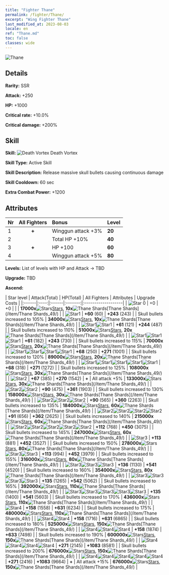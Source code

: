 ```yaml
---
title: "Fighter Thane"
permalink: /fighter/Thane/
excerpt: "Wing Fighter Thane"
last_modified_at: 2023-08-03
locale: en
ref: "Thane.md"
toc: false
classes: wide
---
```



 ![Thane](/images/ship/fj_img21.png)

## Details

 **Rarity:** SSR 

 **Attack:** +250

 **HP:** +1000

 **Critical rate:** +10.0%

 **Critical damage:** +200%

## Skill

 **Skill:** ![Death Vortex](/images/skill/skill_47_p.png) Death Vortex

 **Skill Type:**  Active Skill

 **Skill Description:**  Release massive skull bullets causing continuous damage

 **Skill Cooldown:**  60 sec

 **Extra Combat Power:**  +1200

## Attributes

  |  Nr | All Fighters | Bonus | Level |
  |:----|:-------------:|:--------------------|:--------|
  | 1  | **+**  | Winggun attack +3%  | **20** |
  | 2  |   | Total HP +10%  | **40** |
  | 3  | **+**  | HP +100  | **60** |
  | 4  |   | Winggun attack +5%  | **80** |


 **Levels:**  List of levels with HP and Attack -> TBD

 **Upgrade:**  TBD

 **Ascend:**  

  |  Star level | Attack(Total) | HP(Total) | All Fighters | Attributes | Upgrade Costs |
  |:------|:----:|:------|:-------:|:-------------------|
  | ![Star 0](/images/s0.png)  | +0  | +0  |  |    | **17000x**![Stars](/images/item/Stars_p.png)[Stars](/item/Stars_2/), **10x**![Thane Shards](/images/item/Thane_Shards_p.png)[Thane Shards](/item/Thane Shards_49/) |
  | ![Star1](/images/s1.png)  | **+60** (60)  | **+243** (243)  |   | Skull bullets increased to 105%  | **34000x**![Stars](/images/item/Stars_p.png)[Stars](/item/Stars_2/), **10x**![Thane Shards](/images/item/Thane_Shards_p.png)[Thane Shards](/item/Thane Shards_49/) |
  | ![Star1](/images/s1.png)![Star1](/images/s1.png)  | **+61** (121)  | **+244** (487)  |   | Skull bullets increased to 110%  | **51000x**![Stars](/images/item/Stars_p.png)[Stars](/item/Stars_2/), **20x**![Thane Shards](/images/item/Thane_Shards_p.png)[Thane Shards](/item/Thane Shards_49/) |
  | ![Star1](/images/s1.png)![Star1](/images/s1.png)![Star1](/images/s1.png)  | **+61** (182)  | **+243** (730)  |   | Skull bullets increased to 115%  | **70000x**![Stars](/images/item/Stars_p.png)[Stars](/item/Stars_2/), **20x**![Thane Shards](/images/item/Thane_Shards_p.png)[Thane Shards](/item/Thane Shards_49/) |
  | ![Star1](/images/s1.png)![Star1](/images/s1.png)![Star1](/images/s1.png)![Star1](/images/s1.png)  | **+68** (250)  | **+271** (1001)  |   | Skull bullets increased to 120%  | **89000x**![Stars](/images/item/Stars_p.png)[Stars](/item/Stars_2/), **20x**![Thane Shards](/images/item/Thane_Shards_p.png)[Thane Shards](/item/Thane Shards_49/) |
  | ![Star1](/images/s1.png)![Star1](/images/s1.png)![Star1](/images/s1.png)![Star1](/images/s1.png)![Star1](/images/s1.png)  | **+68** (318)  | **+271** (1272)  |   | Skull bullets increased to 125%  | **108000x**![Stars](/images/item/Stars_p.png)[Stars](/item/Stars_2/), **30x**![Thane Shards](/images/item/Thane_Shards_p.png)[Thane Shards](/item/Thane Shards_49/) |
  | ![Star2](/images/s2.png)  | **+67** (385)  | **+270** (1542)  | **+**  | All attack +5%  | **133000x**![Stars](/images/item/Stars_p.png)[Stars](/item/Stars_2/), **30x**![Thane Shards](/images/item/Thane_Shards_p.png)[Thane Shards](/item/Thane Shards_49/) |
  | ![Star2](/images/s2.png)![Star2](/images/s2.png)  | **+90** (475)  | **+361** (1903)  |   | Skull bullets increased to 130%  | **158000x**![Stars](/images/item/Stars_p.png)[Stars](/item/Stars_2/), **30x**![Thane Shards](/images/item/Thane_Shards_p.png)[Thane Shards](/item/Thane Shards_49/) |
  | ![Star2](/images/s2.png)![Star2](/images/s2.png)![Star2](/images/s2.png)  | **+90** (565)  | **+360** (2263)  |   | Skull bullets increased to 135%  | **184000x**![Stars](/images/item/Stars_p.png)[Stars](/item/Stars_2/), **60x**![Thane Shards](/images/item/Thane_Shards_p.png)[Thane Shards](/item/Thane Shards_49/) |
  | ![Star2](/images/s2.png)![Star2](/images/s2.png)![Star2](/images/s2.png)![Star2](/images/s2.png)  | **+91** (656)  | **+362** (2625)  |   | Skull bullets increased to 140%  | **215000x**![Stars](/images/item/Stars_p.png)[Stars](/item/Stars_2/), **60x**![Thane Shards](/images/item/Thane_Shards_p.png)[Thane Shards](/item/Thane Shards_49/) |
  | ![Star2](/images/s2.png)![Star2](/images/s2.png)![Star2](/images/s2.png)![Star2](/images/s2.png)![Star2](/images/s2.png)  | **+112** (768)  | **+450** (3075)  |   | Skull bullets increased to 145%  | **247000x**![Stars](/images/item/Stars_p.png)[Stars](/item/Stars_2/), **60x**![Thane Shards](/images/item/Thane_Shards_p.png)[Thane Shards](/item/Thane Shards_49/) |
  | ![Star3](/images/s3.png)  | **+113** (881)  | **+452** (3527)  |   | Skull bullets increased to 150%  | **278000x**![Stars](/images/item/Stars_p.png)[Stars](/item/Stars_2/), **80x**![Thane Shards](/images/item/Thane_Shards_p.png)[Thane Shards](/item/Thane Shards_49/) |
  | ![Star3](/images/s3.png)![Star3](/images/s3.png)  | **+113** (994)  | **+452** (3979)  |   | Skull bullets increased to 155%  | **316000x**![Stars](/images/item/Stars_p.png)[Stars](/item/Stars_2/), **80x**![Thane Shards](/images/item/Thane_Shards_p.png)[Thane Shards](/item/Thane Shards_49/) |
  | ![Star3](/images/s3.png)![Star3](/images/s3.png)![Star3](/images/s3.png)  | **+136** (1130)  | **+541** (4520)  |   | Skull bullets increased to 160%  | **354000x**![Stars](/images/item/Stars_p.png)[Stars](/item/Stars_2/), **80x**![Thane Shards](/images/item/Thane_Shards_p.png)[Thane Shards](/item/Thane Shards_49/) |
  | ![Star3](/images/s3.png)![Star3](/images/s3.png)![Star3](/images/s3.png)![Star3](/images/s3.png)  | **+135** (1265)  | **+542** (5062)  |   | Skull bullets increased to 165%  | **392000x**![Stars](/images/item/Stars_p.png)[Stars](/item/Stars_2/), **110x**![Thane Shards](/images/item/Thane_Shards_p.png)[Thane Shards](/item/Thane Shards_49/) |
  | ![Star3](/images/s3.png)![Star3](/images/s3.png)![Star3](/images/s3.png)![Star3](/images/s3.png)![Star3](/images/s3.png)  | **+135** (1400)  | **+541** (5603)  |   | Skull bullets increased to 170%  | **436000x**![Stars](/images/item/Stars_p.png)[Stars](/item/Stars_2/), **110x**![Thane Shards](/images/item/Thane_Shards_p.png)[Thane Shards](/item/Thane Shards_49/) |
  | ![Star4](/images/s4.png)  | **+158** (1558)  | **+631** (6234)  |   | Skull bullets increased to 175%  | **480000x**![Stars](/images/item/Stars_p.png)[Stars](/item/Stars_2/), **110x**![Thane Shards](/images/item/Thane_Shards_p.png)[Thane Shards](/item/Thane Shards_49/) |
  | ![Star4](/images/s4.png)![Star4](/images/s4.png)  | **+158** (1716)  | **+631** (6865)  |   | Skull bullets increased to 180%  | **525000x**![Stars](/images/item/Stars_p.png)[Stars](/item/Stars_2/), **150x**![Thane Shards](/images/item/Thane_Shards_p.png)[Thane Shards](/item/Thane Shards_49/) |
  | ![Star4](/images/s4.png)![Star4](/images/s4.png)![Star4](/images/s4.png)  | **+158** (1874)  | **+633** (7498)  |   | Skull bullets increased to 190%  | **600000x**![Stars](/images/item/Stars_p.png)[Stars](/item/Stars_2/), **150x**![Thane Shards](/images/item/Thane_Shards_p.png)[Thane Shards](/item/Thane Shards_49/) |
  | ![Star4](/images/s4.png)![Star4](/images/s4.png)![Star4](/images/s4.png)![Star4](/images/s4.png)  | **+271** (2145)  | **+1083** (8581)  |   | Skull bullets increased to 200%  | **676000x**![Stars](/images/item/Stars_p.png)[Stars](/item/Stars_2/), **150x**![Thane Shards](/images/item/Thane_Shards_p.png)[Thane Shards](/item/Thane Shards_49/) |
  | ![Star4](/images/s4.png)![Star4](/images/s4.png)![Star4](/images/s4.png)![Star4](/images/s4.png)![Star4](/images/s4.png)  | **+271** (2416)  | **+1083** (9664)  | **+**  | All attack +15%  | **676000x**![Stars](/images/item/Stars_p.png)[Stars](/item/Stars_2/), **150x**![Thane Shards](/images/item/Thane_Shards_p.png)[Thane Shards](/item/Thane Shards_49/) |

